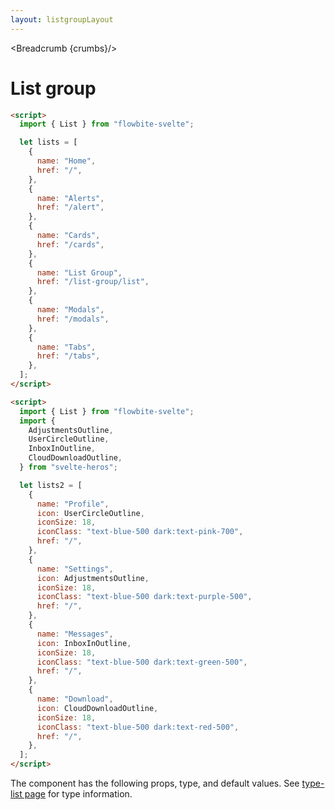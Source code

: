 ```yaml
---
layout: listgroupLayout
---
```


<script>
  import Htwo from '../utils/Htwo.svelte'
  import ExampleDiv from '../utils/ExampleDiv.svelte'
  import { List, Table, TableDefaultRow, Breadcrumb } from '$lib/index';
  import {
    AdjustmentsOutline,
    UserCircleOutline,
    InboxInOutline,
    CloudDownloadOutline,
  } from "svelte-heros";
  import componentProps from '../props/List.json'
  // Props table
  let items = componentProps.props
	let propHeader = ['Name', 'Type', 'Default']
	
	let divClass='w-full relative overflow-x-auto shadow-md sm:rounded-lg py-4'
let theadClass ='text-xs text-gray-700 uppercase bg-gray-50 dark:bg-gray-700 dark:text-white'

  let lists = [
    {
      name: "Home",
      href: "/",
    },
    {
      name: "Alerts",
      href: "/alert",
    },
    {
      name: "Cards",
      href: "/cards",
    },
    {
      name: "List Group",
      href: "/list-group/list",
    },
    {
      name: "Modals",
      href: "/modals",
    },
    {
      name: "Tabs",
      href: "/tabs",
    },
  ];
  let lists2 = [
    {
      name: "Profile",
      icon: UserCircleOutline,
      iconSize: 18,
      iconClass: "text-blue-500 dark:text-pink-700",
      href: "/",
    },
    {
      name: "Settings",
      icon: AdjustmentsOutline,
      iconSize: 18,
      iconClass: "text-blue-500 dark:text-purple-500",
      href: "/",
    },
    {
      name: "Messages",
      icon: InboxInOutline,
      iconSize: 18,
      iconClass: "text-blue-500 dark:text-green-500",
      href: "/",
    },
    {
      name: "Download",
      icon: CloudDownloadOutline,
      iconSize: 18,
      iconClass: "text-blue-500 dark:text-red-500",
      href: "/",
    },
  ];

  let crumbs = [
    {
      label:'Home',
      href:'/'
    },
    {
      label:'List group',
      href:'/list-group/'
    }
  ]
</script>

<Breadcrumb {crumbs}/>


<h1 class="text-3xl w-full dark:text-white py-8">List group</h1>

<Htwo label="Examples" />

<ExampleDiv class="flex justify-center">
 <List {lists} />
</ExampleDiv>


```html
<script>
  import { List } from "flowbite-svelte";

  let lists = [
    {
      name: "Home",
      href: "/",
    },
    {
      name: "Alerts",
      href: "/alert",
    },
    {
      name: "Cards",
      href: "/cards",
    },
    {
      name: "List Group",
      href: "/list-group/list",
    },
    {
      name: "Modals",
      href: "/modals",
    },
    {
      name: "Tabs",
      href: "/tabs",
    },
  ];
</script>
````

<ExampleDiv class="flex justify-center">
  <List lists={lists2} />
</ExampleDiv>

```html
<script>
  import { List } from "flowbite-svelte";
  import {
    AdjustmentsOutline,
    UserCircleOutline,
    InboxInOutline,
    CloudDownloadOutline,
  } from "svelte-heros";

  let lists2 = [
    {
      name: "Profile",
      icon: UserCircleOutline,
      iconSize: 18,
      iconClass: "text-blue-500 dark:text-pink-700",
      href: "/",
    },
    {
      name: "Settings",
      icon: AdjustmentsOutline,
      iconSize: 18,
      iconClass: "text-blue-500 dark:text-purple-500",
      href: "/",
    },
    {
      name: "Messages",
      icon: InboxInOutline,
      iconSize: 18,
      iconClass: "text-blue-500 dark:text-green-500",
      href: "/",
    },
    {
      name: "Download",
      icon: CloudDownloadOutline,
      iconSize: 18,
      iconClass: "text-blue-500 dark:text-red-500",
      href: "/",
    },
  ];
</script>
```

<Htwo label="Props" />

<p>The component has the following props, type, and default values. See <a href="/type-list">type-list page</a> for type information.</p>

<Table header={propHeader} {divClass} {theadClass}>
  <TableDefaultRow {items} rowState='hover' />
</Table>
